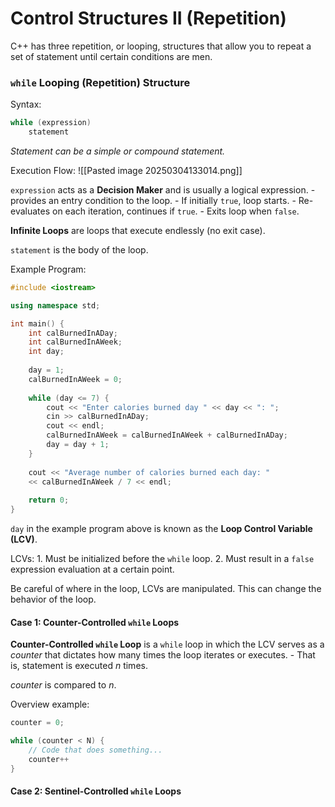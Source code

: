 # Control Structures II (Repetition)

C++ has three repetition, or looping, structures that allow you to repeat a set of statement until certain conditions are men.
### `while` Looping (Repetition) Structure

Syntax:
```C++
while (expression)
	statement
```
_Statement can be a simple or compound statement._

Execution Flow:
![[Pasted image 20250304133014.png]]

`expression` acts as a __Decision Maker__ and is usually a logical expression.
	- provides an entry condition to the loop.
	- If initially `true`, loop starts.
	- Re-evaluates on each iteration, continues if `true`.
	- Exits loop when `false`.

__Infinite Loops__ are loops that execute endlessly (no exit case).

`statement` is the body of the loop.

Example Program:
```C++
#include <iostream>

using namespace std;

int main() {
	int calBurnedInADay;
	int calBurnedInAWeek;
	int day;
	
	day = 1;
	calBurnedInAWeek = 0;
	
	while (day <= 7) {
		cout << "Enter calories burned day " << day << ": ";
		cin >> calBurnedInADay;
		cout << endl;
		calBurnedInAWeek = calBurnedInAWeek + calBurnedInADay;
		day = day + 1;
	}
	
	cout << "Average number of calories burned each day: "
	<< calBurnedInAWeek / 7 << endl;
	
	return 0;
}
```

`day` in the example program above is known as the __Loop Control Variable (LCV)__.

LCVs:
	1. Must be initialized before the `while` loop.
	2. Must result in a `false` expression evaluation at a certain point.

Be careful of where in the loop, LCVs are manipulated. This can change the behavior of the loop.

#### Case 1: Counter-Controlled `while` Loops

__Counter-Controlled `while` Loop__ is a `while` loop in which the LCV serves as a _counter_ that dictates how many times the loop iterates or executes.
	- That is, statement is executed _n_ times.

_counter_ is compared to _n_.

Overview example:
```C++
counter = 0;

while (counter < N) {
	// Code that does something...
	counter++
}
```

#### Case 2: Sentinel-Controlled `while` Loops

